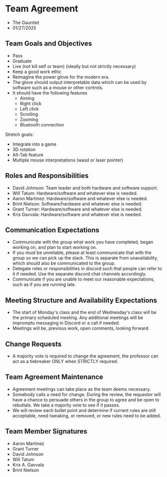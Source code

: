 # Team Agreement

- The Gauntlet
- 01/27/2025

## Team Goals and Objectives

* Pass
* Graduate
* Live (not kill self or team) (ideally but not strictly necessary)
* Keep a good work ethic
* Reimagine the power glove for the modern era.
* The glove should output interpretable data which can be used by software such as a mouse or other controls.
* It should have the following features
    * Aiming
    * Right click
    * Left click
    * Scrolling
    * Zooming
    * Bluetooth connection

Stretch goals:
* Integrate into a game
* 3D rotation
* Alt-Tab feature
* Multiple mouse interpretations (wasd or laser pointer)

[^1]: **S**pecific, **M**easurable, **A**chievable, **R**elevant, **T**imeboxed

## Roles and Responsibilities

* David Johnson: Team leader and both hardware and software support.
* Will Tatum: Hardware/software and whatever else is needed.
* Aaron Martinez: Hardware/software and whatever else is needed.
* Brint Nielson: Software/hardware and whatever else is needed.
* Grant Turner: Hardware/software and whatever else is needed.
* Kris Gavvala: Hardware/software and whatever else is needed.

## Communication Expectations

- Communicate with the group what work you have completed, began working on, and plan to start working on.
- If you must be unreliable, please at least communicate that with the group so we can pick up the slack. This is separate from unavailability, which should also be communicated to the group.
- Delegate roles or responsibilities in discord such that people can refer to it if needed.
  Use the separate discord chat channels accordingly.
- Communicate if you are unable to meet our reasonable expectations, such as if you are running late.

## Meeting Structure and Availability Expectations

- The start of Monday's class and the end of Wednesday's class will be the primary scheduled meeting. Any additional meetings will be impromptu messaging in Discord or a call if needed.
- Meetings will be, previous work, open comments, looking forward.

## Change Requests

- A majority vote is required to change the agreement, the professor can act as a tiebreaker ONLY when STRICTLY required.

## Team Agreement Maintenance

- Agreement meetings can take place as the team deems necessary.
- Somebody calls a need for change. During the review, the requestor will have a chance to persuade others in the group to agree and be open to rebuttals. We take a majority vote to see if it passes.
- We will review each bullet point and determine if current rules are still acceptable, need tweaking, or removed, or new rules need to be added.

## Team Member Signatures

* Aaron Martinez    
* Grant Turner
* David Johnson
* Will Tatum
* Kris A. Gavvala
* Brint Nielson

